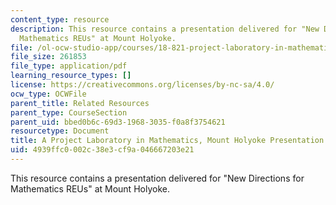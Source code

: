 ```yaml
---
content_type: resource
description: This resource contains a presentation delivered for "New Directions for
  Mathematics REUs" at Mount Holyoke.
file: /ol-ocw-studio-app/courses/18-821-project-laboratory-in-mathematics-spring-2013/4939ffc0002c38e3cf9a046667203e21_MIT18_821S13_MtHolyoke_prs.pdf
file_size: 261853
file_type: application/pdf
learning_resource_types: []
license: https://creativecommons.org/licenses/by-nc-sa/4.0/
ocw_type: OCWFile
parent_title: Related Resources
parent_type: CourseSection
parent_uid: bbed0b6c-69d3-1968-3035-f0a8f3754621
resourcetype: Document
title: A Project Laboratory in Mathematics, Mount Holyoke Presentation
uid: 4939ffc0-002c-38e3-cf9a-046667203e21
---
```

This resource contains a presentation delivered for "New Directions for Mathematics REUs" at Mount Holyoke.
